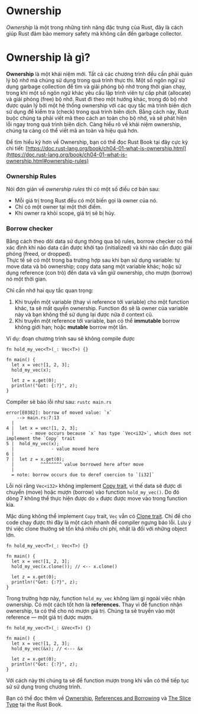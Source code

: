 # Ownership

_Ownership_ là một trong những tính năng đặc trưng của Rust, đây là cách giúp Rust đảm bảo memory safety mà không cần đến garbage collector.

# Ownership là gì?

**Ownership** là một khái niệm mới. Tất cả các chương trình đều cần phải quản lý
bộ nhớ mà chúng sử dụng trong quá trình thực thi. Một số ngôn ngữ sử dụng garbage collection
để tìm và giải phóng bộ nhớ trong thời gian chạy, trong khi một số ngôn ngữ khác yêu cầu 
lập trình viên tự cấp phát (allocate) và giải phóng (free) bộ nhớ. Rust đi theo một hướng khác, 
trong đó bộ nhớ được quản lý bởi một hệ thống ownership với các quy tắc mà trình biên dịch 
sử dụng để kiểm tra (check) trong quá trình biên dịch. Bằng cách này, Rust buộc chúng ta 
phải viết mã theo cách an toàn cho bộ nhớ, và sẽ phát hiện lỗi ngay trong quá trình biên dịch. 
Càng hiểu rõ về khái niệm ownership, chúng ta càng có thể viết mã an toàn và hiệu quả hơn.


Để tìm hiểu kỹ hơn về Ownership, bạn có thể đọc Rust Book tại đây cực kỳ chi tiết:
[https://doc.rust-lang.org/book/ch04-01-what-is-ownership.html](https://doc.rust-lang.org/book/ch04-01-what-is-ownership.html#ownership-rules)

### Ownership Rules

Nói đơn giản về _ownership rules_ thì có một số điều cơ bản sau:

- Mỗi giá trị trong Rust đều có một biến gọi là owner của nó.
- Chỉ có một owner tại một thời điểm.
- Khi owner ra khỏi scope, giá trị sẽ bị hủy.

### Borrow checker

Bằng cách theo dõi data sử dụng thông qua bộ rules,
borrow checker có thể xác định khi nào data cần được khởi tạo
(initialized) và khi nào cần được giải phóng (freed, or dropped).  
Thực tế sẽ có một trong ba trường hợp sau khi bạn sử dụng variable:
tự move data và bỏ ownership; copy data sang một variable khác;
hoặc sử dụng reference (con trỏ) đến data và vẫn giữ ownership,
cho mượn (borrow) nó một thời gian.

Chỉ cần nhớ hai quy tắc quan trọng:

1. Khi truyền một variable (thay vì reference tới variable) cho một function khác, ta sẽ mất quyền ownership. Function đó sẽ là owner của variable này và bạn không thể sử dụng lại được nữa ở context cũ.
2. Khi truyền một reference tới variable, bạn có thể **immutable** borrow không giới hạn; hoặc **mutable** borrow một lần.

Ví dụ: đoạn chương trình sau sẽ không compile được

```rust,editable,compile_fail,should_panic
fn hold_my_vec<T>(_: Vec<T>) {}

fn main() {
  let x = vec![1, 2, 3];
  hold_my_vec(x);

  let z = x.get(0);
  println!("Got: {:?}", z);
}
```

Compiler sẽ báo lỗi như sau: `rustc main.rs`

```rust,editable
error[E0382]: borrow of moved value: `x`
    --> main.rs:7:13
  |
4 |  let x = vec![1, 2, 3];
  |      - move occurs because `x` has type `Vec<i32>`, which does not implement the `Copy` trait
5 |  hold_my_vec(x);
  |              - value moved here
6 |
7 |  let z = x.get(0);
  |          ^^^^^^^^ value borrowed here after move
  |
  = note: borrow occurs due to deref coercion to `[i32]`
```

Lỗi nói rằng `Vec<i32>` không implement
[Copy trait](https://doc.rust-lang.org/std/marker/trait.Copy.html),
vì thế data sẽ được di chuyển (move) hoặc mượn (borrow) vào function
`hold_my_vec()`. Do đó dòng 7 không thể thực hiện được do `x` được
được move vào trong function kia.

Mặc dùng không thể implement `Copy` trait, `Vec` vẫn có
[Clone trait](https://doc.rust-lang.org/core/clone/trait.Clone.html).
Chỉ để cho code chạy được thì đây là một cách nhanh để compiler ngưng báo lỗi.
Lưu ý thì việc clone thường sẽ tốn khá nhiều chi phí, nhất là đối với những object lớn.

```rust,editable
fn hold_my_vec<T>(_: Vec<T>) {}

fn main() {
  let x = vec![1, 2, 3];
  hold_my_vec(x.clone()); // <-- x.clone()

  let z = x.get(0);
  println!("Got: {:?}", z);
}
```

Trong trường hợp này, function `hold_my_vec` không làm gì ngoài việc nhận ownership.
Có một cách tốt hơn là **references.** 
Thay vì để function nhận ownership, ta có thể cho nó mượn giá trị. 
Chúng ta sẽ truyền vào một reference — một giá trị được mượn.

```rust,editable
fn hold_my_vec<T>(_: &Vec<T>) {}

fn main() {
  let x = vec![1, 2, 3];
  hold_my_vec(&x); // <--- &x

  let z = x.get(0);
  println!("Got: {:?}", z);
}
```

Với cách này thì chúng ta sẽ để function mượn trong khi
vẫn có thể tiếp tục sử sử dụng trong chương trình.

Bạn có thể đọc thêm về [Ownership](https://doc.rust-lang.org/book/ch04-01-what-is-ownership.html),
[References and Borrowing](https://doc.rust-lang.org/book/ch04-02-references-and-borrowing.html#references-and-borrowing) và
[The Slice Type](https://doc.rust-lang.org/book/ch04-03-slices.html#the-slice-type) tại the Rust Book.
